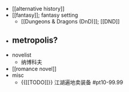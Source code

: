 - [[alternative history]]
- [[fantasy]]; fantasy setting
    - [[Dungeons & Dragons (DnD)]]; [[DND]]
- metropolis?
    - 
- novelist
    - 纳博科夫
- [[romance novel]]
- misc
    - {{[[TODO]]}} 江湖遍地卖装备 #pt10-99.99
